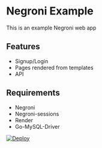 Negroni Example
===============

This is an example Negroni web app


Features
----------
* Signup/Login
* Pages rendered from templates
* API


Requirements
-----------

* Negroni
* Negroni-sessions
* Render
* Go-MySQL-Driver


[![Deploy](https://www.herokucdn.com/deploy/button.png)](https://heroku.com/deploy?template=https://github.com/adamar/negroni-example)

